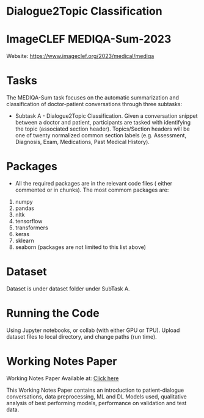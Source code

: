 # Dialogue2Topic Classification

# ImageCLEF MEDIQA-Sum-2023 

Website: https://www.imageclef.org/2023/medical/mediqa

# Tasks

The MEDIQA-Sum task focuses on the automatic summarization and classification of doctor-patient conversations through three subtasks:

* Subtask A - Dialogue2Topic Classification.  Given a conversation snippet between a doctor and patient, participants are tasked with identifying the topic (associated section header). Topics/Section headers will be one of twenty normalized common section labels (e.g. Assessment, Diagnosis, Exam, Medications, Past Medical History).

# Packages

* All the required packages are in the relevant code files ( either commented or in chunks). The most commom packages are:

1. numpy
2. pandas
3. nltk
4. tensorflow
5. transformers
6. keras
7. sklearn
8. seaborn 
(packages are not limited to this list above)

# Dataset
Dataset is under dataset folder under SubTask A.

# Running the Code
 Using Jupyter notebooks, or collab (with either GPU or TPU). Upload dataset files to local directory, and change paths (run time). 
 
# Working Notes Paper
Working Notes Paper Available at: [Click here](https://www.dei.unipd.it/~faggioli/temp/CLEF2023-proceedings/paper-119.pdf)

This Working Notes Paper contains an introduction to patient-dialogue conversations, data preprocessing, ML and DL Models used, qualitative analysis of best performing models, performance on validation and test data.  
 
